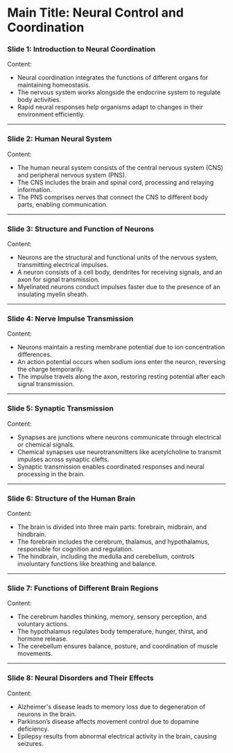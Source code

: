 # Main Title: Neural Control and Coordination  

### **Slide 1: Introduction to Neural Coordination**  
Content:  
- Neural coordination integrates the functions of different organs for maintaining homeostasis.  
- The nervous system works alongside the endocrine system to regulate body activities.  
- Rapid neural responses help organisms adapt to changes in their environment efficiently.  

---  

### **Slide 2: Human Neural System**  
Content:  
- The human neural system consists of the central nervous system (CNS) and peripheral nervous system (PNS).  
- The CNS includes the brain and spinal cord, processing and relaying information.  
- The PNS comprises nerves that connect the CNS to different body parts, enabling communication.  

---  

### **Slide 3: Structure and Function of Neurons**  
Content:  
- Neurons are the structural and functional units of the nervous system, transmitting electrical impulses.  
- A neuron consists of a cell body, dendrites for receiving signals, and an axon for signal transmission.  
- Myelinated neurons conduct impulses faster due to the presence of an insulating myelin sheath.  

---  

### **Slide 4: Nerve Impulse Transmission**  
Content:  
- Neurons maintain a resting membrane potential due to ion concentration differences.  
- An action potential occurs when sodium ions enter the neuron, reversing the charge temporarily.  
- The impulse travels along the axon, restoring resting potential after each signal transmission.  

---  

### **Slide 5: Synaptic Transmission**  
Content:  
- Synapses are junctions where neurons communicate through electrical or chemical signals.  
- Chemical synapses use neurotransmitters like acetylcholine to transmit impulses across synaptic clefts.  
- Synaptic transmission enables coordinated responses and neural processing in the brain.  

---  

### **Slide 6: Structure of the Human Brain**  
Content:  
- The brain is divided into three main parts: forebrain, midbrain, and hindbrain.  
- The forebrain includes the cerebrum, thalamus, and hypothalamus, responsible for cognition and regulation.  
- The hindbrain, including the medulla and cerebellum, controls involuntary functions like breathing and balance.  

---  

### **Slide 7: Functions of Different Brain Regions**  
Content:  
- The cerebrum handles thinking, memory, sensory perception, and voluntary actions.  
- The hypothalamus regulates body temperature, hunger, thirst, and hormone release.  
- The cerebellum ensures balance, posture, and coordination of muscle movements.  

---  

### **Slide 8: Neural Disorders and Their Effects**  
Content:  
- Alzheimer's disease leads to memory loss due to degeneration of neurons in the brain.  
- Parkinson’s disease affects movement control due to dopamine deficiency.  
- Epilepsy results from abnormal electrical activity in the brain, causing seizures.  